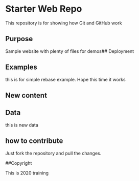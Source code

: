 # Starter Web Repo

This repository is for showing how Git and GitHub work

## Purpose

Sample website with plenty of files for demos## Deployment

## Examples
 this is for simple rebase example. Hope this time it works
## New content 


## Data
this is new data

## how to contribute

Just fork the repository and pull the changes.

##Copyright

This is 2020 training

